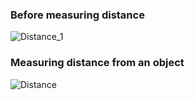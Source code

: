 ### Before measuring distance
![Distance_1](https://user-images.githubusercontent.com/94165024/144283077-2827d803-9689-4279-8e8d-bddf296715ac.jpeg)
### Measuring distance from an object
![Distance](https://user-images.githubusercontent.com/94165024/144283088-c640eea5-0200-4306-a498-ac3e1c9a7598.jpeg)

